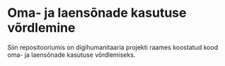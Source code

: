 # Oma- ja laensõnade kasutuse võrdlemine
Siin repositooriumis on digihumanitaaria projekti raames koostatud kood oma- ja laensõnade kasutuse võrdlemiseks. 
